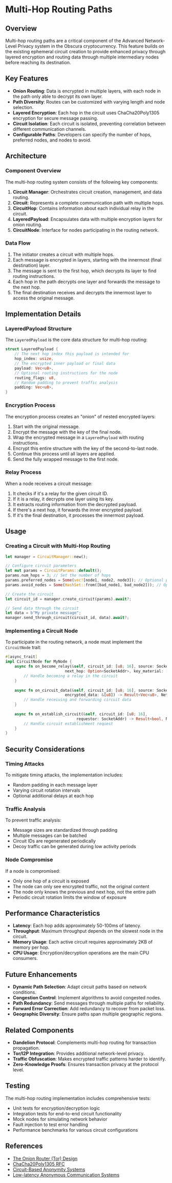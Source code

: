 # Multi-Hop Routing Paths

## Overview

Multi-hop routing paths are a critical component of the Advanced Network-Level Privacy system in the Obscura cryptocurrency. This feature builds on the existing ephemeral circuit creation to provide enhanced privacy through layered encryption and routing data through multiple intermediary nodes before reaching its destination.

## Key Features

- **Onion Routing**: Data is encrypted in multiple layers, with each node in the path only able to decrypt its own layer.
- **Path Diversity**: Routes can be customized with varying length and node selection.
- **Layered Encryption**: Each hop in the circuit uses ChaCha20Poly1305 encryption for secure message passing.
- **Circuit Isolation**: Each circuit is isolated, preventing correlation between different communication channels.
- **Configurable Paths**: Developers can specify the number of hops, preferred nodes, and nodes to avoid.

## Architecture

### Component Overview

The multi-hop routing system consists of the following key components:

1. **Circuit Manager**: Orchestrates circuit creation, management, and data routing.
2. **Circuit**: Represents a complete communication path with multiple hops.
3. **CircuitHop**: Contains information about each individual relay in the circuit.
4. **LayeredPayload**: Encapsulates data with multiple encryption layers for onion routing.
5. **CircuitNode**: Interface for nodes participating in the routing network.

### Data Flow

1. The initiator creates a circuit with multiple hops.
2. Each message is encrypted in layers, starting with the innermost (final destination) layer.
3. The message is sent to the first hop, which decrypts its layer to find routing instructions.
4. Each hop in the path decrypts one layer and forwards the message to the next hop.
5. The final destination receives and decrypts the innermost layer to access the original message.

## Implementation Details

### LayeredPayload Structure

The `LayeredPayload` is the core data structure for multi-hop routing:

```rust
struct LayeredPayload {
    // The next hop index this payload is intended for
    hop_index: usize,
    // The encrypted inner payload or final data
    payload: Vec<u8>,
    // Optional routing instructions for the node
    routing_flags: u8,
    // Random padding to prevent traffic analysis
    padding: Vec<u8>,
}
```

### Encryption Process

The encryption process creates an "onion" of nested encrypted layers:

1. Start with the original message.
2. Encrypt the message with the key of the final node.
3. Wrap the encrypted message in a `LayeredPayload` with routing instructions.
4. Encrypt this entire structure with the key of the second-to-last node.
5. Continue this process until all layers are applied.
6. Send the fully wrapped message to the first node.

### Relay Process

When a node receives a circuit message:

1. It checks if it's a relay for the given circuit ID.
2. If it is a relay, it decrypts one layer using its key.
3. It extracts routing information from the decrypted payload.
4. If there's a next hop, it forwards the inner encrypted payload.
5. If it's the final destination, it processes the innermost payload.

## Usage

### Creating a Circuit with Multi-Hop Routing

```rust
let manager = CircuitManager::new();

// Configure circuit parameters
let mut params = CircuitParams::default();
params.num_hops = 3; // Set the number of hops
params.preferred_nodes = Some(vec![node1, node2, node3]); // Optional preferred nodes
params.avoid_nodes = Some(HashSet::from([bad_node1, bad_node2])); // Optional nodes to avoid

// Create the circuit
let circuit_id = manager.create_circuit(params).await?;

// Send data through the circuit
let data = b"My private message";
manager.send_through_circuit(circuit_id, data).await?;
```

### Implementing a Circuit Node

To participate in the routing network, a node must implement the `CircuitNode` trait:

```rust
#[async_trait]
impl CircuitNode for MyNode {
    async fn on_become_relay(&self, circuit_id: [u8; 16], source: SocketAddr,
                          next_hop: Option<SocketAddr>, key_material: [u8; 32]) -> Result<(), NetworkError> {
        // Handle becoming a relay in the circuit
    }
    
    async fn on_circuit_data(&self, circuit_id: [u8; 16], source: SocketAddr,
                          encrypted_data: &[u8]) -> Result<Vec<u8>, NetworkError> {
        // Handle receiving and forwarding circuit data
    }
    
    async fn on_establish_circuit(&self, circuit_id: [u8; 16], 
                               requestor: SocketAddr) -> Result<bool, NetworkError> {
        // Handle circuit establishment request
    }
}
```

## Security Considerations

### Timing Attacks

To mitigate timing attacks, the implementation includes:
- Random padding in each message layer
- Varying circuit rotation intervals
- Optional additional delays at each hop

### Traffic Analysis

To prevent traffic analysis:
- Message sizes are standardized through padding
- Multiple messages can be batched
- Circuit IDs are regenerated periodically
- Decoy traffic can be generated during low activity periods

### Node Compromise

If a node is compromised:
- Only one hop of a circuit is exposed
- The node can only see encrypted traffic, not the original content
- The node only knows the previous and next hop, not the entire path
- Periodic circuit rotation limits the window of exposure

## Performance Characteristics

- **Latency**: Each hop adds approximately 50-100ms of latency.
- **Throughput**: Maximum throughput depends on the slowest node in the circuit.
- **Memory Usage**: Each active circuit requires approximately 2KB of memory per hop.
- **CPU Usage**: Encryption/decryption operations are the main CPU consumers.

## Future Enhancements

- **Dynamic Path Selection**: Adapt circuit paths based on network conditions.
- **Congestion Control**: Implement algorithms to avoid congested nodes.
- **Path Redundancy**: Send messages through multiple paths for reliability.
- **Forward Error Correction**: Add redundancy to recover from packet loss.
- **Geographic Diversity**: Ensure paths span multiple geographic regions.

## Related Components

- **Dandelion Protocol**: Complements multi-hop routing for transaction propagation.
- **Tor/I2P Integration**: Provides additional network-level privacy.
- **Traffic Obfuscation**: Makes encrypted traffic patterns harder to identify.
- **Zero-Knowledge Proofs**: Ensures transaction privacy at the protocol level.

## Testing

The multi-hop routing implementation includes comprehensive tests:
- Unit tests for encryption/decryption logic
- Integration tests for end-to-end circuit functionality
- Mock nodes for simulating network behavior
- Fault injection to test error handling
- Performance benchmarks for various circuit configurations

## References

- [The Onion Router (Tor) Design](https://www.torproject.org/)
- [ChaCha20Poly1305 RFC](https://tools.ietf.org/html/rfc8439)
- [Circuit-Based Anonymity Systems](https://www.usenix.org/conference/usenixsecurity21/presentation/shamsi)
- [Low-latency Anonymous Communication Systems](https://www.freehaven.net/anonbib/) 